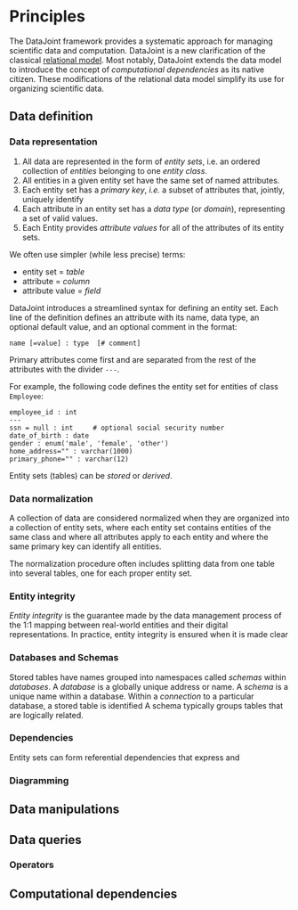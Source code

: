 # Principles

The DataJoint framework provides a systematic approach for managing scientific data and computation. 
DataJoint is a new clarification of the classical 
[relational model](https://en.wikipedia.org/wiki/Relational_model).
Most notably, DataJoint extends the data model to introduce the concept of 
*computational dependencies* as its native citizen. 
These modifications of the relational data model simplify its use for organizing scientific data. 

## Data definition 

### Data representation

1. All data are represented in the form of *entity sets*, i.e. an ordered collection of *entities* belonging to one *entity class*. 
3. All entities in a given entity set have the same set of named attributes. 
4. Each entity set has a *primary key*, *i.e.* a subset of attributes that, jointly, uniquely identify 
5. Each attribute in an entity set has a *data type* (or *domain*), representing a set of valid values.
6. Each Entity provides *attribute values* for all of the attributes of its entity sets.

We often use simpler (while less precise) terms:

* entity set = *table* 
* attribute = *column*
* attribute value = *field*

DataJoint introduces a streamlined syntax for defining an entity set. 
Each line of the definition defines an attribute with its name, data type, an optional default value, and an optional comment in the format:
```
name [=value] : type  [# comment]
```

Primary attributes come first and are separated from the rest of the attributes with the divider `---`.

For example, the following code defines the entity set for entities of class `Employee`:

```
employee_id : int
---
ssn = null : int     # optional social security number
date_of_birth : date
gender : enum('male', 'female', 'other')
home_address="" : varchar(1000) 
primary_phone="" : varchar(12)
```

Entity sets (tables) can be *stored* or *derived*. 

### Data normalization 
A collection of data are considered normalized when they are organized into a collection of entity sets, 
where each entity set contains entities of the same class and where all attributes apply to each entity 
and where the same primary key can identify all entities. 

The normalization procedure often includes splitting data from one table into several tables, 
one for each proper entity set. 

### Entity integrity
*Entity integrity* is the guarantee made by the data management process of the 1:1 mapping between 
real-world entities and their digital representations. 
In practice, entity integrity is ensured when it is made clear 

### Databases and Schemas 
Stored tables have names grouped into namespaces called *schemas* within *databases*. 
A *database* is a globally unique address or name. A *schema* is a unique name within a database. 
Within a *connection* to a particular database, a stored table is identified 
A schema typically groups tables that are logically related.


### Dependencies 
Entity sets can form referential dependencies that express and 


### Diagramming 

## Data manipulations

## Data queries 

### Operators 

## Computational dependencies 

